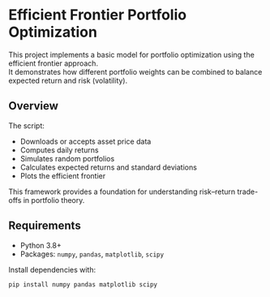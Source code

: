 # Efficient Frontier Portfolio Optimization

This project implements a basic model for portfolio optimization using the efficient frontier approach.  
It demonstrates how different portfolio weights can be combined to balance expected return and risk (volatility).

## Overview
The script:
- Downloads or accepts asset price data
- Computes daily returns
- Simulates random portfolios
- Calculates expected returns and standard deviations
- Plots the efficient frontier

This framework provides a foundation for understanding risk–return trade-offs in portfolio theory.

## Requirements
- Python 3.8+
- Packages: `numpy`, `pandas`, `matplotlib`, `scipy`

Install dependencies with:
```bash
pip install numpy pandas matplotlib scipy

